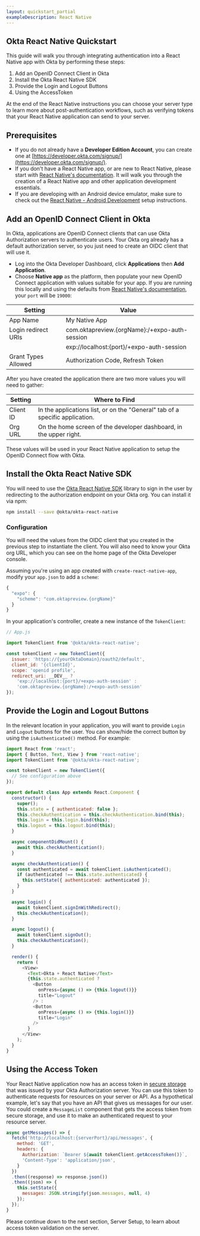 ```yaml
---
layout: quickstart_partial
exampleDescription: React Native
---
```


## Okta React Native Quickstart

This guide will walk you through integrating authentication into a React Native app with Okta by performing these steps:

1. Add an OpenID Connect Client in Okta
2. Install the Okta React Native SDK
3. Provide the Login and Logout Buttons
4. Using the AccessToken

At the end of the React Native instructions you can choose your server type to learn more about post-authentication workflows, such as verifying tokens that your React Native application can send to your server.

## Prerequisites

* If you do not already have a **Developer Edition Account**, you can create one at [https://developer.okta.com/signup/](https://developer.okta.com/signup/).
* If you don't have a React Native app, or are new to React Native, please start with [React Native's documentation](https://github.com/react-community/create-react-native-app#getting-started). It will walk you through the creation of a React Native app and other application development essentials.
* If you are developing with an Android device emulator, make sure to check out the [React Native - Android Development](https://facebook.github.io/react-native/docs/getting-started.html#android-development-environment) setup instructions.

## Add an OpenID Connect Client in Okta

In Okta, applications are OpenID Connect clients that can use Okta Authorization servers to authenticate users.  Your Okta org already has a default authorization server, so you just need to create an OIDC client that will use it.

* Log into the Okta Developer Dashboard, click **Applications** then **Add Application**.
* Choose **Native app** as the platform, then populate your new OpenID Connect application with values suitable for your app. If you are running this locally and using the defaults from [React Native's documentation](https://github.com/react-community/create-react-native-app#getting-started), your `port` will be `19000`:

| Setting             | Value                                         |
| ------------------- | --------------------------------------------  |
| App Name            | My Native App                                 |
| Login redirect URIs | com.oktapreview.{orgName}:/+expo-auth-session |
|                     | exp://localhost:{port}/+expo-auth-session     |
| Grant Types Allowed | Authorization Code, Refresh Token             |

After you have created the application there are two more values you will need to gather:

| Setting       | Where to Find                                                                  |
| ------------- | ------------------------------------------------------------------------------ |
| Client ID     | In the applications list, or on the "General" tab of a specific application.   |
| Org URL       | On the home screen of the developer dashboard, in the upper right.             |

These values will be used in your React Native application to setup the OpenID Connect flow with Okta.

## Install the Okta React Native SDK

You will need to use the [Okta React Native SDK](https://github.com/okta/okta-oidc-js/tree/master/packages/okta-react-native) library to sign in the user by redirecting to the authorization endpoint on your Okta org. You can install it via npm:

```bash
npm install --save @okta/okta-react-native
```

### Configuration

You will need the values from the OIDC client that you created in the previous step to instantiate the client. You will also need to know your Okta org URL, which you can see on the home page of the Okta Developer console.

Assuming you're using an app created with `create-react-native-app`, modify your `app.json` to add a `scheme`:

```javascript
{
  "expo": {
    "scheme": "com.oktapreview.{orgName}"
  }
}
```

In your application's controller, create a new instance of the `TokenClient`:

```javascript
// App.js

import TokenClient from '@okta/okta-react-native';

const tokenClient = new TokenClient({
  issuer: 'https://{yourOktaDomain}/oauth2/default',
  client_id: '{clientId}',
  scope: 'openid profile',
  redirect_uri: __DEV__ ?
    'exp://localhost:{port}/+expo-auth-session' :
    'com.oktapreview.{orgName}:/+expo-auth-session'
});
```

## Provide the Login and Logout Buttons

In the relevant location in your application, you will want to provide `Login` and `Logout` buttons for the user. You can show/hide the correct button by using the `isAuthenticated()` method. For example:

```javascript
import React from 'react';
import { Button, Text, View } from 'react-native';
import TokenClient from '@okta/okta-react-native';

const tokenClient = new TokenClient({
  // See configuration above
});

export default class App extends React.Component {
  constructor() {
    super();
    this.state = { authenticated: false };
    this.checkAuthentication = this.checkAuthentication.bind(this);
    this.login = this.login.bind(this);
    this.logout = this.logout.bind(this);
  }

  async componentDidMount() {
    await this.checkAuthentication();
  }

  async checkAuthentication() {
    const authenticated = await tokenClient.isAuthenticated();
    if (authenticated !== this.state.authenticated) {
      this.setState({ authenticated: authenticated });
    }
  }

  async login() {
    await tokenClient.signInWithRedirect();
    this.checkAuthentication();
  }

  async logout() {
    await tokenClient.signOut();
    this.checkAuthentication();
  }

  render() {
    return (
      <View>
        <Text>Okta + React Native</Text>
        {this.state.authenticated ?
          <Button
            onPress={async () => {this.logout()}}
            title="Logout"
          /> :
          <Button
            onPress={async () => {this.login()}}
            title="Login"
          />
        }
      </View>
    );
  }
}
```

## Using the Access Token

Your React Native application now has an access token in [secure storage](https://docs.expo.io/versions/latest/sdk/securestore) that was issued by your Okta Authorization server. You can use this token to authenticate requests for resources on your server or API. As a hypothetical example, let's say that you have an API that gives us messages for our user.  You could create a `MessageList` component that gets the access token from secure storage, and use it to make an authenticated request to your resource server.

```javascript
async getMessages() => {
  fetch('http://localhost:{serverPort}/api/messages', {
    method: 'GET',
    headers: {
      Authorization: `Bearer ${await tokenClient.getAccessToken()}`,
      'Content-Type': 'application/json',
    }
  })
  .then((response) => response.json())
  .then((json) => {
    this.setState({
      messages: JSON.stringify(json.messages, null, 4)
    });
  });
}
```

Please continue down to the next section, Server Setup, to learn about access token validation on the server.
